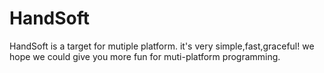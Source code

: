 HandSoft
========

HandSoft is a target for mutiple platform.
it's very simple,fast,graceful!
we hope we could give you more fun 
for muti-platform programming.
